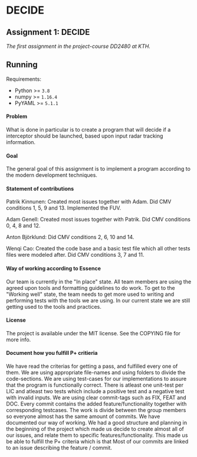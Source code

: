 # DECIDE
## Assignment 1: DECIDE
*The first assignment in the project-course DD2480 at KTH.*

## Running
Requirements:
* Python >= `3.8`
* numpy >= `1.16.4`
* PyYAML >= `5.1.1`

#### Problem
What is done in particular is to create a program that will decide if a interceptor should be launched, based upon input radar tracking information.

#### Goal
The general goal of this assignment is to implement a program according to the modern development techniques.

#### Statement of contributions
Patrik Kinnunen: Created most issues together with Adam. Did CMV conditions 1, 5, 9 and 13. Implemented the FUV.

Adam Genell: Created most issues together with Patrik. Did CMV conditions 0, 4, 8 and 12.

Anton Björklund: Did CMV conditions 2, 6, 10 and 14.

Wenqi Cao: Created the code base and a basic test file which all other tests files were modeled after.
Did CMV conditions 3, 7 and 11.

#### Way of working according to Essence
Our team is currently in the "In place" state. All team members are using the agreed upon tools
and formatting guidelines to do work. To get to the "Working well" state, the team needs to get more used
to writing and performing tests with the tools we are using. In our current state we are still getting used to
the tools and practices.

#### License
The project is available under the MIT license. See the COPYING file for more info.


#### Document how you fulfill P+ critieria
We have read the criterias for getting a pass, and fulfilled every one of them.
We are using appropriate file-names and using folders to divide the code-sections. We are using test-cases for our implementations to assure that the program is functionally correct. There is atleast one unit-test per LIC and atleast two tests which include a positive test and a negative test with invalid inputs. We are using clear commit-tags such as FIX, FEAT and DOC. Every commit contains the added feature/functionality together with corresponding testcases. The work is divide between the group members so everyone almost has the same amount of commits. We have documented our way of working. We had a good structure and planning in the beginning of the project which made us decide to create almost all of our issues, and relate them to specific features/functionality. This made us be able to fulfill the P+ criteria which is that Most of our commits are linked to an issue describing the feature / commit.
